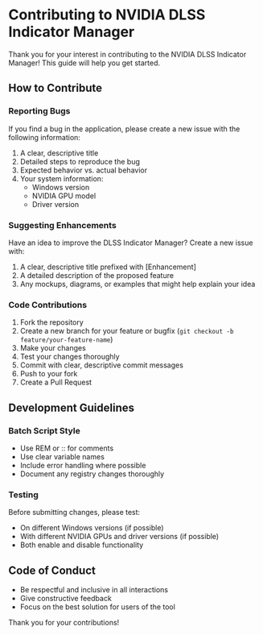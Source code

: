 # Contributing to NVIDIA DLSS Indicator Manager

Thank you for your interest in contributing to the NVIDIA DLSS Indicator Manager! This guide will help you get started.

## How to Contribute

### Reporting Bugs

If you find a bug in the application, please create a new issue with the following information:

1. A clear, descriptive title
2. Detailed steps to reproduce the bug
3. Expected behavior vs. actual behavior
4. Your system information:
   - Windows version
   - NVIDIA GPU model
   - Driver version

### Suggesting Enhancements

Have an idea to improve the DLSS Indicator Manager? Create a new issue with:

1. A clear, descriptive title prefixed with [Enhancement]
2. A detailed description of the proposed feature
3. Any mockups, diagrams, or examples that might help explain your idea

### Code Contributions

1. Fork the repository
2. Create a new branch for your feature or bugfix (`git checkout -b feature/your-feature-name`)
3. Make your changes
4. Test your changes thoroughly
5. Commit with clear, descriptive commit messages
6. Push to your fork
7. Create a Pull Request

## Development Guidelines

### Batch Script Style

- Use REM or :: for comments
- Use clear variable names
- Include error handling where possible
- Document any registry changes thoroughly

### Testing

Before submitting changes, please test:

- On different Windows versions (if possible)
- With different NVIDIA GPUs and driver versions (if possible)
- Both enable and disable functionality

## Code of Conduct

- Be respectful and inclusive in all interactions
- Give constructive feedback
- Focus on the best solution for users of the tool

Thank you for your contributions!
